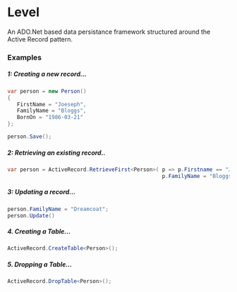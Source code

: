 Level
=====

An ADO.Net based data persistance framework structured around the Active Record pattern.


### Examples

##### 1: Creating a new record...

```csharp
var person = new Person() 
{ 
   FirstName = "Joeseph", 
   FamilyName = "Bloggs", 
   BornOn = "1986-03-21" 
};

person.Save();
```


##### 2: Retrieving an existing record..

```csharp
var person = ActiveRecord.RetrieveFirst<Person>( p => p.Firstname == "Joeseph" && 
                                                 p.FamilyName = "Bloggs");
```

##### 3: Updating a record...

```csharp
person.FamilyName = "Dreamcoat";
person.Update()
```

##### 4. Creating a Table...

```csharp
ActiveRecord.CreateTable<Person>();
```

##### 5. Dropping a Table...
```csharp
ActiveRecord.DropTable<Person>();
```


